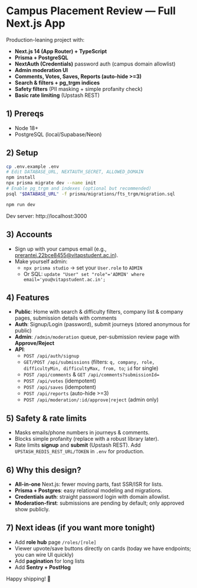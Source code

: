 # Campus Placement Review — Full Next.js App

Production-leaning project with:
- **Next.js 14 (App Router) + TypeScript**
- **Prisma + PostgreSQL**
- **NextAuth (Credentials)** password auth (campus domain allowlist)
- **Admin moderation UI**
- **Comments, Votes, Saves, Reports (auto-hide >=3)**
- **Search & filters + pg_trgm indices**
- **Safety filters** (PII masking + simple profanity check)
- **Basic rate limiting** (Upstash REST)

## 1) Prereqs
- Node 18+
- PostgreSQL (local/Supabase/Neon)

## 2) Setup
```bash
cp .env.example .env
# Edit DATABASE_URL, NEXTAUTH_SECRET, ALLOWED_DOMAIN
npm install
npx prisma migrate dev --name init
# Enable pg_trgm and indexes (optional but recommended)
psql "$DATABASE_URL" -f prisma/migrations/fts_trgm/migration.sql

npm run dev
```

Dev server: http://localhost:3000

## 3) Accounts
- Sign up with your campus email (e.g., prerantej.22bce8455@vitapstudent.ac.in).
- Make yourself admin:
  - `npx prisma studio` → set your `User.role` to `ADMIN`
  - Or SQL: `update "User" set "role"='ADMIN' where email='you@vitapstudent.ac.in';`

## 4) Features
- **Public**: Home with search & difficulty filters, company list & company pages, submission details with comments
- **Auth**: Signup/Login (password), submit journeys (stored anonymous for public)
- **Admin**: `/admin/moderation` queue, per-submission review page with **Approve/Reject**
- **API**:
  - `POST /api/auth/signup`
  - `GET/POST /api/submissions` (filters: `q, company, role, difficultyMin, difficultyMax, from, to`; `id` for single)
  - `POST /api/comments` & `GET /api/comments?submissionId=`
  - `POST /api/votes` (idempotent)
  - `POST /api/saves` (idempotent)
  - `POST /api/reports` (auto-hide >=3)
  - `POST /api/moderation/:id/approve|reject` (admin only)

## 5) Safety & rate limits
- Masks emails/phone numbers in journeys & comments.
- Blocks simple profanity (replace with a robust library later).
- Rate limits **signup** and **submit** (Upstash REST). Add `UPSTASH_REDIS_REST_URL/TOKEN` in `.env` for production.

## 6) Why this design?
- **All-in-one** Next.js: fewer moving parts, fast SSR/ISR for lists.
- **Prisma + Postgres**: easy relational modeling and migrations.
- **Credentials auth**: straight password login with domain allowlist.
- **Moderation-first**: submissions are pending by default; only approved show publicly.

## 7) Next ideas (if you want more tonight)
- Add **role hub** page `/roles/[role]`
- Viewer upvote/save buttons directly on cards (today we have endpoints; you can wire UI quickly)
- Add **pagination** for long lists
- Add **Sentry + PostHog**

Happy shipping! 🚀
